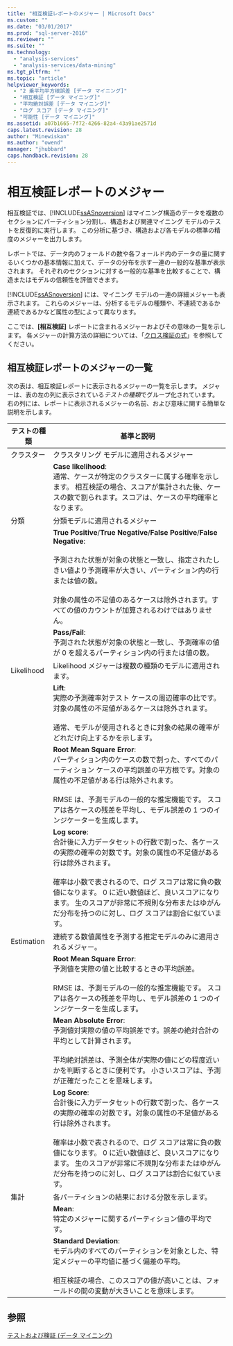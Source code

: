 ```yaml
---
title: "相互検証レポートのメジャー | Microsoft Docs"
ms.custom: ""
ms.date: "03/01/2017"
ms.prod: "sql-server-2016"
ms.reviewer: ""
ms.suite: ""
ms.technology: 
  - "analysis-services"
  - "analysis-services/data-mining"
ms.tgt_pltfrm: ""
ms.topic: "article"
helpviewer_keywords: 
  - "2 乗平均平方根誤差 [データ マイニング]"
  - "相互検証 [データ マイニング]"
  - "平均絶対誤差 [データ マイニング]"
  - "ログ スコア [データ マイニング]"
  - "可能性 [データ マイニング]"
ms.assetid: a07b1665-7f72-4266-82a4-43a91ae2571d
caps.latest.revision: 28
author: "Minewiskan"
ms.author: "owend"
manager: "jhubbard"
caps.handback.revision: 28
---
```

# 相互検証レポートのメジャー
  相互検証では、[!INCLUDE[ssASnoversion](../../includes/ssasnoversion-md.md)] はマイニング構造のデータを複数のセクションにパーティション分割し、構造および関連マイニング モデルのテストを反復的に実行します。 この分析に基づき、構造および各モデルの標準の精度のメジャーを出力します。  
  
 レポートでは、データ内のフォールドの数や各フォールド内のデータの量に関するいくつかの基本情報に加えて、データの分布を示す一連の一般的な基準が表示されます。 それぞれのセクションに対する一般的な基準を比較することで、構造またはモデルの信頼性を評価できます。  
  
 [!INCLUDE[ssASnoversion](../../includes/ssasnoversion-md.md)] には、マイニング モデルの一連の詳細メジャーも表示されます。 これらのメジャーは、分析するモデルの種類や、不連続であるか連続であるかなど属性の型によって異なります。  
  
 ここでは、**[相互検証]** レポートに含まれるメジャーおよびその意味の一覧を示します。 各メジャーの計算方法の詳細については、「[クロス検証の式](../../analysis-services/data-mining/cross-validation-formulas.md)」を参照してください。  
  
## 相互検証レポートのメジャーの一覧  
 次の表は、相互検証レポートに表示されるメジャーの一覧を示します。 メジャーは、表の左の列に表示されている*テストの種類*でグループ化されています。 右の列には、レポートに表示されるメジャーの名前、および意味に関する簡単な説明を示します。  
  
|テストの種類|基準と説明|  
|---------------|-------------------------------|  
|クラスター|クラスタリング モデルに適用されるメジャー|  
||**Case likelihood**:<br />                      通常、ケースが特定のクラスターに属する確率を示します。 相互検証の場合、スコアが集計された後、ケースの数で割られます。スコアは、ケースの平均確率となります。|  
|分類|分類モデルに適用されるメジャー|  
||**True Positive**/**True Negative**/**False Positive**/**False Negative**:<br /><br /> 予測された状態が対象の状態と一致し、指定されたしきい値より予測確率が大きい、パーティション内の行または値の数。<br /><br /> 対象の属性の不足値のあるケースは除外されます。すべての値のカウントが加算されるわけではありません。|  
||**Pass/Fail**:<br />                      予測された状態が対象の状態と一致し、予測確率の値が 0 を超えるパーティション内の行または値の数。|  
|Likelihood|Likelihood メジャーは複数の種類のモデルに適用されます。|  
||**Lift**:<br />                      実際の予測確率対テスト ケースの周辺確率の比です。 対象の属性の不足値があるケースは除外されます。<br /><br /> 通常、モデルが使用されるときに対象の結果の確率がどれだけ向上するかを示します。|  
||**Root Mean Square Error**:<br />                      パーティション内のケースの数で割った、すべてのパーティション ケースの平均誤差の平方根です。対象の属性の不足値がある行は除外されます。<br /><br /> RMSE は、予測モデルの一般的な推定機能です。 スコアは各ケースの残差を平均し、モデル誤差の 1 つのインジケーターを生成します。|  
||**Log score**:<br />                      合計後に入力データセットの行数で割った、各ケースの実際の確率の対数です。対象の属性の不足値がある行は除外されます。<br /><br /> 確率は小数で表されるので、ログ スコアは常に負の数値になります。 0 に近い数値ほど、良いスコアになります。 生のスコアが非常に不規則な分布またはゆがんだ分布を持つのに対し、ログ スコアは割合に似ています。|  
|Estimation|連続する数値属性を予測する推定モデルのみに適用されるメジャー。|  
||**Root Mean Square Error**:<br />                      予測値を実際の値と比較するときの平均誤差。<br /><br /> RMSE は、予測モデルの一般的な推定機能です。 スコアは各ケースの残差を平均し、モデル誤差の 1 つのインジケーターを生成します。|  
||**Mean Absolute Error**:<br />                      予測値対実際の値の平均誤差です。誤差の絶対合計の平均として計算されます。<br /><br /> 平均絶対誤差は、予測全体が実際の値にどの程度近いかを判断するときに便利です。 小さいスコアは、予測が正確だったことを意味します。|  
||**Log Score**:<br />                      合計後に入力データセットの行数で割った、各ケースの実際の確率の対数です。対象の属性の不足値がある行は除外されます。<br /><br /> 確率は小数で表されるので、ログ スコアは常に負の数値になります。 0 に近い数値ほど、良いスコアになります。 生のスコアが非常に不規則な分布またはゆがんだ分布を持つのに対し、ログ スコアは割合に似ています。|  
|集計|各パーティションの結果における分散を示します。|  
||**Mean**:<br />                      特定のメジャーに関するパーティション値の平均です。|  
||**Standard Deviation**:<br />                      モデル内のすべてのパーティションを対象とした、特定メジャーの平均値に基づく偏差の平均。<br /><br /> 相互検証の場合、このスコアの値が高いことは、フォールドの間の変動が大きいことを意味します。|  
  
## 参照  
 [テストおよび検証 &#40;データ マイニング&#41;](../../analysis-services/data-mining/testing-and-validation-data-mining.md)  
  
  